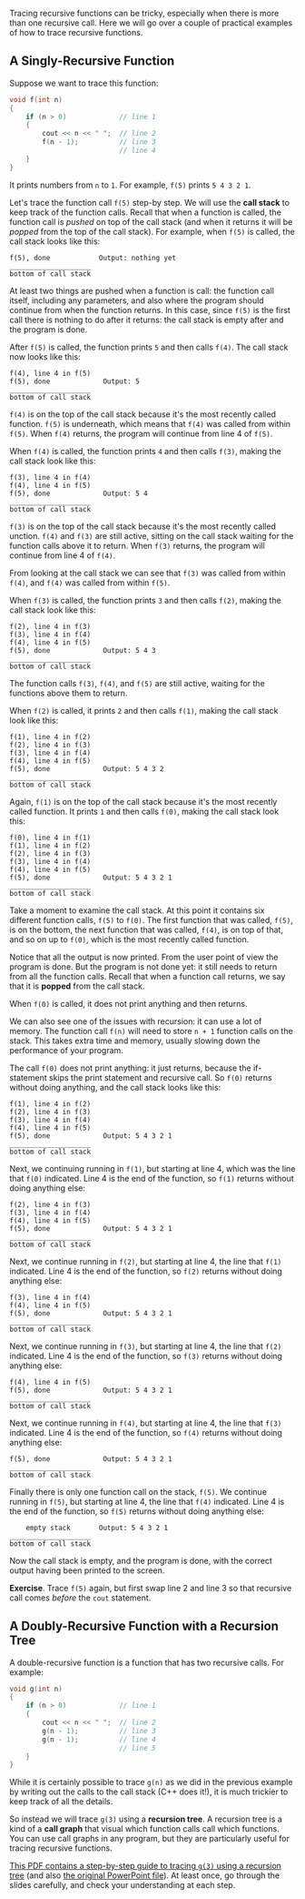 Tracing recursive functions can be tricky, especially when there is more than one recursive call. Here we will go over a couple of practical examples of how to trace recursive functions.
## A Singly-Recursive Function
Suppose we want to trace this function:

```cpp
void f(int n)
{
    if (n > 0)             // line 1
    {
        cout << n << " ";  // line 2
        f(n - 1);          // line 3
                           // line 4
    }
}
```
It prints numbers from `n` to `1`. For example, `f(5)` prints `5 4 3 2 1`.

Let's trace the function call `f(5)` step-by step. We will use the **call stack** to keep track of the function calls. Recall that when a function is called, the function call is *pushed* on top of the call stack (and when it returns it will be *popped* from the top of the call stack). For example, when `f(5)` is called, the call stack looks like this:
```
f(5), done            Output: nothing yet
____________________
bottom of call stack
```
At least two things are pushed when a function is call: the function call itself, including any parameters, and also where the program should continue from when the function returns. In this case, since `f(5)` is the first call there is nothing to do after it returns: the call stack is empty after and the program is done.

After `f(5)` is called, the function prints `5` and then calls `f(4)`. The call stack now looks like this:
```
f(4), line 4 in f(5)
f(5), done             Output: 5
____________________
bottom of call stack
```
`f(4)` is on the top of the call stack because it's the most recently called function. `f(5)` is underneath, which means that `f(4)` was called from within `f(5)`. When `f(4)` returns, the program will continue from line 4 of `f(5)`.

When `f(4)` is called, the function prints `4` and then calls `f(3)`, making the call stack look like this:
```
f(3), line 4 in f(4)
f(4), line 4 in f(5)
f(5), done             Output: 5 4
____________________
bottom of call stack
```
`f(3)` is on the top of the call stack because it's the most recently called unction. `f(4)` and `f(3)` are still active, sitting on the call stack waiting for the function calls above it to return. When `f(3)` returns, the program will continue from line 4 of `f(4)`.

From looking at the call stack we can see that `f(3)` was called from within `f(4)`, and `f(4)` was called from within `f(5)`.

When `f(3)` is called, the function prints `3` and then calls `f(2)`, making the call stack look like this:
```
f(2), line 4 in f(3)
f(3), line 4 in f(4)
f(4), line 4 in f(5)
f(5), done             Output: 5 4 3
____________________
bottom of call stack
```
The function calls `f(3)`, `f(4)`, and `f(5)` are still active, waiting for the functions above them to return.

When `f(2)` is called, it prints `2` and then calls `f(1)`, making the call stack look like this:
```
f(1), line 4 in f(2)
f(2), line 4 in f(3)
f(3), line 4 in f(4)
f(4), line 4 in f(5)
f(5), done             Output: 5 4 3 2
____________________
bottom of call stack
```
Again, `f(1)` is on the top of the call stack because it's the most recently called function. It prints `1` and then calls `f(0)`, making the call stack look this:
```
f(0), line 4 in f(1)
f(1), line 4 in f(2)
f(2), line 4 in f(3)
f(3), line 4 in f(4)
f(4), line 4 in f(5)
f(5), done             Output: 5 4 3 2 1
____________________
bottom of call stack
```
Take a moment to examine the call stack. At this point it contains six different function calls, `f(5)` to `f(0)`. The first function that was called, `f(5)`, is on the bottom, the next function that was called, `f(4)`, is on top of that, and so on up to `f(0)`, which is the most recently called function.

Notice that all the output is now printed. From the user point of view the program is done. But the program is not done yet: it still needs to return from all the function calls. Recall that when a function call returns, we say that it is **popped** from the call stack.

When `f(0)` is called, it does not print anything and then returns. 

We can also see one of the issues with recursion: it can use a lot of memory. The function call `f(n)` will need to store `n + 1` function calls on the stack. This takes extra time and memory, usually slowing down the performance of your program.

The call `f(0)` does not print anything: it just returns, because the if-statement skips the print statement and recursive call. So `f(0)` returns without doing anything, and the call stack looks like this:
```
f(1), line 4 in f(2)
f(2), line 4 in f(3)
f(3), line 4 in f(4)
f(4), line 4 in f(5)
f(5), done             Output: 5 4 3 2 1
____________________
bottom of call stack
```
Next, we continuing running in `f(1)`, but starting at line 4, which was the line that `f(0)` indicated. Line 4 is the end of the function, so `f(1)` returns without doing anything else:
```
f(2), line 4 in f(3)
f(3), line 4 in f(4)
f(4), line 4 in f(5)
f(5), done             Output: 5 4 3 2 1
____________________
bottom of call stack
```
Next, we continue running in `f(2)`, but starting at line 4, the line that `f(1)` indicated. Line 4 is the end of the function, so `f(2)` returns without doing anything else:
```
f(3), line 4 in f(4)
f(4), line 4 in f(5)
f(5), done             Output: 5 4 3 2 1
____________________
bottom of call stack
```
Next, we continue running in `f(3)`, but starting at line 4, the line that `f(2)` indicated. Line 4 is the end of the function, so `f(3)` returns without doing anything else:
```
f(4), line 4 in f(5)
f(5), done             Output: 5 4 3 2 1
____________________
bottom of call stack
```
Next, we continue running in `f(4)`, but starting at line 4, the line that `f(3)` indicated. Line 4 is the end of the function, so `f(4)` returns without doing anything else:
```
f(5), done             Output: 5 4 3 2 1
____________________
bottom of call stack
```
Finally there is only one function call on the stack, `f(5)`. We continue running in `f(5)`, but starting at line 4, the line that `f(4)` indicated. Line 4 is the end of the function, so `f(5)` returns without doing anything else:

```
    empty stack       Output: 5 4 3 2 1
____________________
bottom of call stack
```
Now the call stack is empty, and the program is done, with the correct output having been printed to the screen.

**Exercise**. Trace `f(5)` again, but first swap line 2 and line 3 so that recursive call comes *before* the `cout` statement.
## A Doubly-Recursive Function with a Recursion Tree
A double-recursive function is a function that has two recursive calls. For example:
```cpp
void g(int n)
{
    if (n > 0)             // line 1
    {
        cout << n << " ";  // line 2
        g(n - 1);          // line 3
        g(n - 1);          // line 4
                           // line 5
    }
}
```
While it is certainly possible to trace `g(n)` as we did in the previous example by writing out the calls to the call stack (C++ does it!), it is much trickier to keep track of all the details.

So instead we will trace `g(3)` using a **recursion tree**. A recursion tree is a kind of a **call graph** that visual which function calls call which functions. You can use call graphs in any program, but they are particularly useful for tracing recursive functions.

[This PDF contains a step-by-step guide to tracing `g(3)` using a recursion  tree](recursionTrace.PDF) (and also [the original PowerPoint file](https://github.com/tjd1234/cmpt135spring2024/blob/main/sample_code/week9/recursionTrace.pptx)). At least once, go through the slides carefully, and check your understanding at each step.
